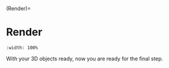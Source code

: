 (Render)=
# Render


```{figure} ../../assets/render/opening.gif
:width: 100%
```
With your 3D objects ready, now you are ready for the final step.